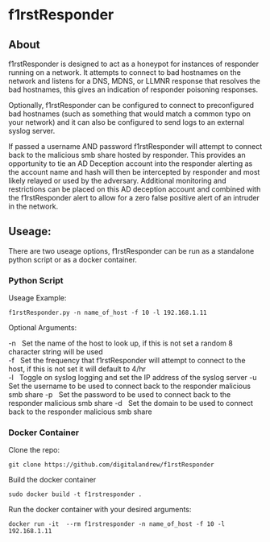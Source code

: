 # f1rstResponder

## About
f1rstResponder is designed to act as a honeypot for instances of responder running on a network. It attempts to connect to bad hostnames on the network and listens for a DNS, MDNS, or LLMNR response that resolves the bad hostnames, this gives an indication of responder poisoning responses.

Optionally, f1rstResponder can be configured to connect to preconfigured bad hostnames (such as something that would match a common typo on your network) and it can also be configured to send logs to an external syslog server.

If passed a username AND password f1rstResponder will attempt to connect back to the malicious smb share hosted by responder. This provides an opportunity to tie an AD Deception account into the responder alerting as the account name and hash will then be intercepted by responder and most likely relayed or used by the adversary. Additional monitoring and restrictions can be placed on this AD deception account and combined with the f1rstResponder alert to allow for a zero false positive alert of an intruder in the network. 
 

## Useage:

There are two useage options, f1rstResponder can be run as a standalone python script or as a docker container.

### Python Script

Useage Example:

`f1rstResponder.py -n name_of_host -f 10 -l 192.168.1.11`

Optional Arguments:

-n &nbsp; Set the name of the host to look up, if this is not set a random 8 character string will be used  
-f &nbsp; Set the frequency that f1rstResponder will attempt to connect to the host, if this is not set it will default to 4/hr  
-l &nbsp; Toggle on syslog logging and set the IP address of the syslog server
-u &nbsp; Set the username to be used to connect back to the responder malicious smb share
-p &nbsp; Set the password to be used to connect back to the responder malicious smb share
-d &nbsp; Set the domain to be used to connect back to the responder malicious smb share

### Docker Container

Clone the repo:

`git clone https://github.com/digitalandrew/f1rstResponder`

Build the docker container

`sudo docker build -t f1rstresponder .`

Run the docker container with your desired arguments:

`docker run -it  --rm f1rstresponder -n name_of_host -f 10 -l 192.168.1.11`







